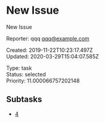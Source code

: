 # New Issue

New Issue

Reporter: qqq <qqq@example.com>  

Created: 2019-11-22T10:23:17.497Z  
Updated: 2020-03-29T15:04:07.585Z

Type: task  
Status: selected  
Priority: 11.000066757202148

## Subtasks
- [4](4.md "Unreferenced issue")

